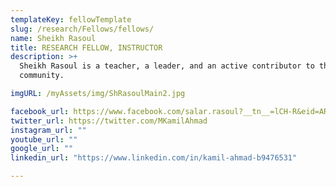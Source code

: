 ```yaml
---
templateKey: fellowTemplate
slug: /research/Fellows/fellows/
name: Sheikh Rasoul
title: RESEARCH FELLOW, INSTRUCTOR
description: >+
  Sheikh Rasoul is a teacher, a leader, and an active contributor to the
  community.

imgURL: /myAssets/img/ShRasoulMain2.jpg

facebook_url: https://www.facebook.com/salar.rasoul?__tn__=lCH-R&eid=ARBy36mQHXuPnsOD2tJ 
twitter_url: https://twitter.com/MKamilAhmad
instagram_url: ""
youtube_url: ""
google_url: ""
linkedin_url: "https://www.linkedin.com/in/kamil-ahmad-b9476531"

---
```

